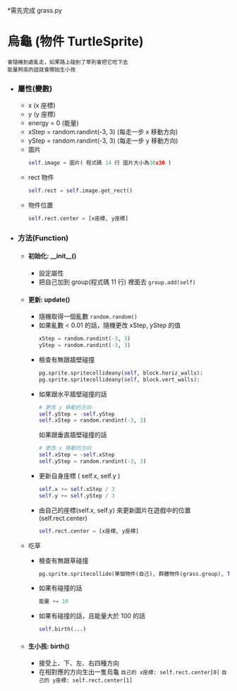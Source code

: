 \*需先完成 grass.py

# 烏龜 (物件 TurtleSprite)

    會隨機到處亂走，如果路上碰到了草則會把它吃下去
    能量夠高的話就會開始生小孩

-   ### 屬性(變數)

    -   x (x 座標)
    -   y (y 座標)
    -   energy = 0 (能量)
    -   xStep = random.randint(-3, 3) (每走一步 x 移動方向)
    -   yStep = random.randint(-3, 3) (每走一步 y 移動方向)
    -   圖片
        ```python
        self.image = 圖片( 程式碼 14 行 圖片大小為30x30 )
        ```
    -   rect 物件
        ```python
        self.rect = self.image.get_rect()
        ```
    -   物件位置
        ```python
        self.rect.center = [x座標, y座標]
        ```

-   ### 方法(Function)

    -   #### 初始化: \_\_init\_\_()
        -   設定屬性
        -   把自己加到 group(程式碼 11 行) 裡面去 `group.add(self)`
    -   #### 更新: update()

        -   隨機取得一個亂數 `random.random()`
        -   如果亂數 < 0.01 的話，隨機更改 xStep, yStep 的值
            ```python
            xStep = random.randint(-3, 3)
            yStep = random.randint(-3, 3)
            ```
        -   檢查有無跟牆壁碰撞
            ```python
            pg.sprite.spritecollideany(self, block.horiz_walls):
            pg.sprite.spritecollideany(self, block.vert_walls):
            ```
        -   如果跟水平牆壁碰撞的話
            ```python
            # 更改 y 移動的方向
            self.yStep = -self.yStep
            self.xStep = random.randint(-3, 3)
            ```
            如果跟垂直牆壁碰撞的話
            ```python
            # 更改 x 移動的方向
            self.xStep = -self.xStep
            self.yStep = random.randint(-3, 3)
            ```
        -   更新自身座標 ( self.x, self.y )
            ```python
            self.x += self.xStep / 3
            self.y += self.yStep / 3
            ```
        -   由自己的座標(self.x, self.y) 來更新圖片在遊戲中的位置 (self.rect.center)
            ```python
            self.rect.center = [x座標, y座標]
            ```

    -   吃草

        -   檢查有無跟草碰撞
            ```python
            pg.sprite.spritecollide(單個物件(自己), 群體物件(grass.group), True)
            ```
        -   如果有碰撞的話
            ```python
            能量 += 10
            ```
        -   如果有碰撞的話，且能量大於 100 的話

            ```python
            self.birth(...)
            ```

    -   #### 生小孩: birth()
        -   接受上、下、左、右四種方向
        -   在相對應的方向生出一隻烏龜
            `自己的 x座標: self.rect.center[0]`
            `自己的 y座標: self.rect.center[1]`
